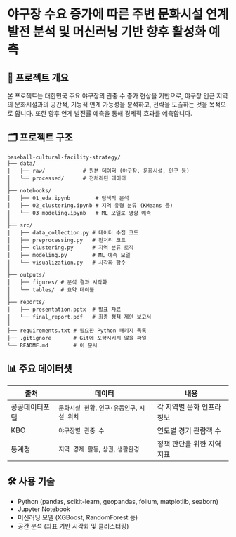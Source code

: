 ﻿# 야구장 수요 증가에 따른 주변 문화시설 연계 발전 분석 및 머신러닝 기반 향후 활성화 예측

## 📌 프로젝트 개요

본 프로젝트는 대한민국 주요 야구장의 관중 수 증가 현상을 기반으로, 야구장 인근 지역의 문화시설과의 공간적, 기능적 연계 가능성을 분석하고, 전략을 도출하는 것을 목적으로 합니다.
또한 향후 연계 발전률 예측을 통해 경제적 효과를 예측합니다.


## 🗂️ 프로젝트 구조

```
baseball-cultural-facility-strategy/
├── data/
│   ├── raw/            # 원본 데이터 (야구장, 문화시설, 인구 등)
│   └── processed/      # 전처리된 데이터
│
├── notebooks/
│   ├── 01_eda.ipynb        # 탐색적 분석
│   ├── 02_clustering.ipynb # 지역 유형 분류 (KMeans 등)
│   └── 03_modeling.ipynb   # ML 모델로 영향 예측
│
├── src/
│   ├── data_collection.py # 데이터 수집 코드
│   ├── preprocessing.py   # 전처리 코드
│   ├── clustering.py      # 지역 분류 로직
│   ├── modeling.py        # ML 예측 모델
│   └── visualization.py   # 시각화 함수
│
├── outputs/
│   ├── figures/ # 분석 결과 시각화
│   └── tables/  # 요약 테이블
│
├── reports/
│   ├── presentation.pptx  # 발표 자료
│   └── final_report.pdf   # 최종 정책 제안 보고서
│
├── requirements.txt # 필요한 Python 패키지 목록
├── .gitignore       # Git에 포함시키지 않을 파일
└── README.md        # 이 문서
```


## 📊 주요 데이터셋

| 출처 | 데이터 | 내용 |
|------|--------|------|
| 공공데이터포털 | `문화시설 현황`, `인구·유동인구`, `시설 위치` | 각 지역별 문화 인프라 정보 |
| KBO | `야구장별 관중 수` | 연도별 경기 관람객 수 |
| 통계청 | `지역 경제 활동`, `상권`, `생활환경` | 정책 판단을 위한 지역 지표 |



## 🛠 사용 기술

- Python (pandas, scikit-learn, geopandas, folium, matplotlib, seaborn)
- Jupyter Notebook
- 머신러닝 모델 (XGBoost, RandomForest 등)
- 공간 분석 (좌표 기반 시각화 및 클러스터링)
